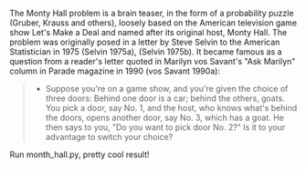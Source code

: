 The Monty Hall problem is a brain teaser, in the form of a probability puzzle (Gruber, Krauss and others), loosely based on the American television game show Let's Make a Deal and named after its original host, Monty Hall. The problem was originally posed in a letter by Steve Selvin to the American Statistician in 1975 (Selvin 1975a), (Selvin 1975b). It became famous as a question from a reader's letter quoted in Marilyn vos Savant's "Ask Marilyn" column in Parade magazine in 1990 (vos Savant 1990a):
> * Suppose you're on a game show, and you're given the choice of three doors: Behind one door is a car; behind the others, goats. You pick a door, say No. 1, and the host, who knows what's behind the doors, opens another door, say No. 3, which has a goat. He then says to you, "Do you want to pick door No. 2?" Is it to your advantage to switch your choice?

Run month_hall.py, pretty cool result!